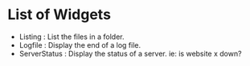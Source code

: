 # List of Widgets #

* Listing : List the files in a folder.
* Logfile : Display the end of a log file.
* ServerStatus : Display the status of a server. ie: is website x down?